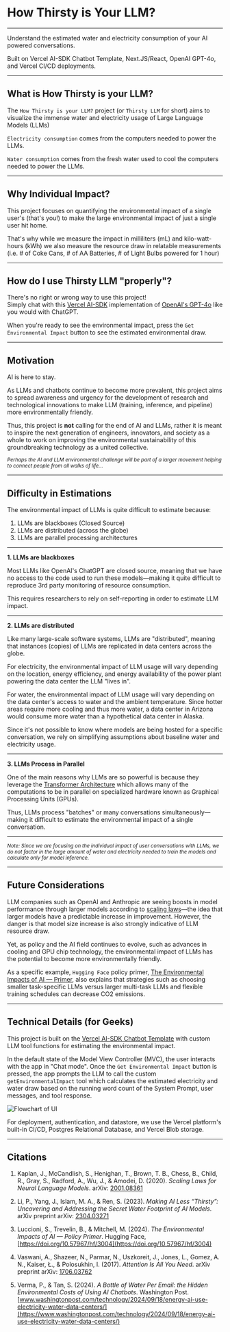 # How Thirsty is Your LLM?
___
Understand the estimated water and electricity consumption of your AI powered conversations.

Built on Vercel AI-SDK Chatbot Template, Next.JS\/React, OpenAI GPT-4o, and Vercel CI/CD deployments.
___
## What is How Thirsty is your LLM?
The `How Thirsty is your LLM?` project (or `Thirsty LLM` for short) aims to visualize the immense water and electricity usage of Large Language Models (LLMs)

`Electricity consumption` comes from the computers needed to power the LLMs.

`Water consumption` comes from the fresh water used to cool the computers needed to power the LLMs.
___
## Why Individual Impact?
This project focuses on quantifying the environmental impact of a single user's (that's you!) to make the large environmental impact of just a single user hit home.

That's why while we measure the impact in milliliters (mL) and kilo-watt-hours (kWh) we also measure the resource draw in relatable measurements (i.e. # of Coke Cans, # of AA Batteries, # of Light Bulbs powered for 1 hour)
___
## How do I use Thirsty LLM "properly"?
There's no right or wrong way to use this project!  
Simply chat with this [Vercel AI-SDK](https://vercel.com/templates/next.js/nextjs-ai-chatbot) implementation of [OpenAI's GPT-4o](https://openai.com/index/hello-gpt-4o/) like you would with ChatGPT.

When you're ready to see the environmental impact, press the `Get Environmental Impact` button to see the estimated environmental draw.
___
## Motivation
AI is here to stay.

As LLMs and chatbots continue to become more prevalent, this project aims to spread awareness and urgency for the development of research and technological innovations to make LLM (training, inference, and pipeline) more environmentally friendly.

Thus, this project is **not** calling for the end of AI and LLMs, rather it is meant to inspire the next generation of engineers, innovators, and society as a whole to work on improving the environmental sustainability of this groundbreaking technology as a united collective.

<small>*Perhaps the AI and LLM environmental challenge will be part of a larger movement helping to connect people from all walks of life...*</small>
___
## Difficulty in Estimations
The environmental impact of LLMs is quite difficult to estimate because:

1. LLMs are blackboxes (Closed Source)
2. LLMs are distributed (across the globe)
3. LLMs are parallel processing architectures

---

**1. LLMs are blackboxes**

Most LLMs like OpenAI's ChatGPT are closed source, meaning that we have no access to the code used to run these models—making it quite difficult to reproduce 3rd party monitoring of resource consumption.

This requires researchers to rely on self-reporting in order to estimate LLM impact.

---

**2. LLMs are distributed**

Like many large-scale software systems, LLMs are "distributed", meaning that instances (copies) of LLMs are replicated in data centers across the globe.

For electricity, the environmental impact of LLM usage will vary depending on the location, energy efficiency, and energy availability of the power plant powering the data center the LLM "lives in".

For water, the environmental impact of LLM usage will vary depending on the data center's access to water and the ambient temperature. Since hotter areas require more cooling and thus more water, a data center in Arizona would consume more water than a hypothetical data center in Alaska.

Since it's not possible to know where models are being hosted for a specific conversation, we rely on simplifying assumptions about baseline water and electricity usage.

---

**3. LLMs Process in Parallel**

One of the main reasons why LLMs are so powerful is because they leverage the [Transformer Architecture](https://arxiv.org/abs/1706.03762) which allows many of the computations to be in parallel on specialized hardware known as Graphical Processing Units (GPUs).

Thus, LLMs process "batches" or many conversations simultaneously—making it difficult to estimate the environmental impact of a single conversation.

---

<small>*Note: Since we are focusing on the individual impact of user conversations with LLMs, we do not factor in the large amount of water and electricity needed to train the models and calculate only for model inference.*</small>
___
## Future Considerations
LLM companies such as OpenAI and Anthropic are seeing boosts in model performance through larger models according to [scaling laws](https://arxiv.org/abs/2001.08361)—the idea that larger models have a predictable increase in improvement. However, the danger is that model size increase is also strongly indicative of LLM resource draw.

Yet, as policy and the AI field continues to evolve, such as advances in cooling and GPU chip technology, the environmental impact of LLMs has the potential to become more environmentally friendly.

As a specific example, `Hugging Face` policy primer, [The Environmental Impacts of AI — Primer](https://doi.org/10.57967/hf/3004), also explains that strategies such as choosing smaller task-specific LLMs versus larger multi-task LLMs and flexible training schedules can decrease CO2 emissions.
___
## Technical Details (for Geeks)
This project is built on the [Vercel AI-SDK Chatbot Template](https://vercel.com/templates/next.js/nextjs-ai-chatbot) with custom LLM tool functions for estimating the environmental impact.

In the default state of the Model View Controller (MVC), the user interacts with the app in "Chat mode". Once the `Get Environmental Impact` button is pressed, the app prompts the LLM to call the custom `getEnvironmentalImpact` tool which calculates the estimated electricity and water draw based on the running word count of the System Prompt, user messages, and tool response.

![Flowchart of UI](public/images/UI_Flowchart.png)

For deployment, authentication, and datastore, we use the Vercel platform's built-in CI/CD, Postgres Relational Database, and Vercel Blob storage.
___
## Citations
1. Kaplan, J., McCandlish, S., Henighan, T., Brown, T. B., Chess, B., Child, R., Gray, S., Radford, A., Wu, J., & Amodei, D. (2020). *Scaling Laws for Neural Language Models*. arXiv: [2001.08361](https://arxiv.org/abs/2001.08361)

2. Li, P., Yang, J., Islam, M. A., & Ren, S. (2023). *Making AI Less “Thirsty”: Uncovering and Addressing the Secret Water Footprint of AI Models*. arXiv preprint arXiv: [2304.03271](https://arxiv.org/abs/2304.03271)

3. Luccioni, S., Trevelin, B., & Mitchell, M. (2024). *The Environmental Impacts of AI — Policy Primer*. Hugging Face, [https://doi.org/10.57967/hf/3004](https://doi.org/10.57967/hf/3004)

4. Vaswani, A., Shazeer, N., Parmar, N., Uszkoreit, J., Jones, L., Gomez, A. N., Kaiser, Ł., & Polosukhin, I. (2017). *Attention Is All You Need*. arXiv preprint arXiv: [1706.03762](https://arxiv.org/abs/1706.03762)

5. Verma, P., & Tan, S. (2024). *A Bottle of Water Per Email: the Hidden Environmental Costs of Using AI Chatbots*. Washington Post. [www.washingtonpost.com/technology/2024/09/18/energy-ai-use-electricity-water-data-centers/](https://www.washingtonpost.com/technology/2024/09/18/energy-ai-use-electricity-water-data-centers/)